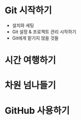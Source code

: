 # Git 시작하기

- 설치와 세팅
- Git 설정 & 프로젝트 관리 시작하기
- Git에게 맡기지 않을 것들

# 시간 여행하기

# 차원 넘나들기

# GitHub 사용하기
